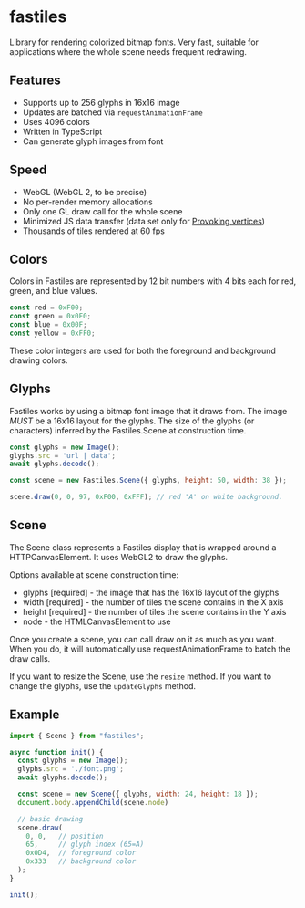 # fastiles

Library for rendering colorized bitmap fonts. Very fast, suitable for applications where the whole scene needs frequent redrawing.

## Features

  - Supports up to 256 glyphs in 16x16 image
  - Updates are batched via `requestAnimationFrame`
  - Uses 4096 colors
  - Written in TypeScript
  - Can generate glyph images from font

## Speed

  - WebGL (WebGL 2, to be precise)
  - No per-render memory allocations
  - Only one GL draw call for the whole scene
  - Minimized JS data transfer (data set only for [Provoking vertices](https://www.khronos.org/opengl/wiki/Primitive#Provoking_vertex))
  - Thousands of tiles rendered at 60 fps

## Colors

Colors in Fastiles are represented by 12 bit numbers with 4 bits each for red, green, and blue values.

```js
const red = 0xF00;
const green = 0x0F0;
const blue = 0x00F;
const yellow = 0xFF0;
```

These color integers are used for both the foreground and background drawing colors.

## Glyphs

Fastiles works by using a bitmap font image that it draws from.  The image *MUST* be a 16x16 layout for the glyphs.  The size of the glyphs (or characters) inferred by the Fastiles.Scene at construction time.

```js
const glyphs = new Image();
glyphs.src = 'url | data';
await glyphs.decode();

const scene = new Fastiles.Scene({ glyphs, height: 50, width: 38 });

scene.draw(0, 0, 97, 0xF00, 0xFFF); // red 'A' on white background.
```

## Scene

The Scene class represents a Fastiles display that is wrapped around a HTTPCanvasElement.  It uses WebGL2 to draw the glyphs.

Options available at scene construction time:
- glyphs [required] - the image that has the 16x16 layout of the glyphs
- width  [required] - the number of tiles the scene contains in the X axis
- height [required] - the number of tiles the scene contains in the Y axis
- node              - the HTMLCanvasElement to use

Once you create a scene, you can call draw on it as much as you want.  When you do, it will automatically use requestAnimationFrame to batch the draw calls.

If you want to resize the Scene, use the `resize` method.  If you want to change the glyphs, use the `updateGlyphs` method.

## Example

```js
import { Scene } from "fastiles";

async function init() {
  const glyphs = new Image();
  glyphs.src = './font.png';
  await glyphs.decode();

  const scene = new Scene({ glyphs, width: 24, height: 18 });
  document.body.appendChild(scene.node)

  // basic drawing
  scene.draw(
  	0, 0,   // position
  	65,     // glyph index (65=A)
  	0x0D4,  // foreground color 
  	0x333   // background color 
  );
}

init();
```

